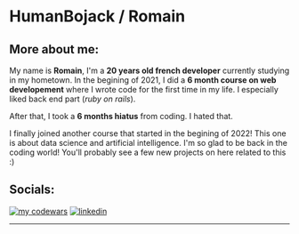 # HumanBojack / Romain
## More about me:
My name is **Romain**, I'm a **20 years old french developer** currently studying in my hometown.
In the begining of 2021, I did a **6 month course on web developement** where I wrote code for the first time in my life. I especially liked back end part (*ruby on rails*).

After that, I took a **6 months hiatus** from coding. I hated that.

I finally joined another course that started in the begining of 2022! This one is about data science and artificial intelligence. I'm so glad to be back in the coding world! You'll probably see a few new projects on here related to this :)

## Socials:
[![my codewars](https://www.codewars.com/users/HumanBojack/badges/small)](https://www.codewars.com/users/HumanBojack)
[![linkedin](https://img.shields.io/badge/Add_me-0077B5?logo=linkedin&style=for-the-badge)](https://www.linkedin.com/in/romain-spychala/)
***
